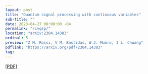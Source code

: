 ```yaml
---
layout: post
title: "Quantum signal processing with continuous variables"
sub-title: ""
date: 2023-04-27 00:00:00 -04
permalink: "/cvqsp/"
location: "arXiv:2304.14383"
ordinal: 5
preview: "Z M. Rossi, V M. Bastidas, W J. Munro, I L. Chuang"
pdflink: "https://arxiv.org/pdf/2304.14383"
tag:
---
```

[\[PDF\]](https://arxiv.org/pdf/2304.14383)
